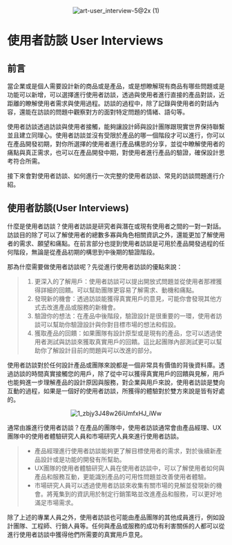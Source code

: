 <div align=center>

![art-user_interview-5@2x (1)](https://github.com/CAFECA-IO/KnowledgeManagement/assets/77717533/80c19a80-3c09-45f2-84ac-eaf5190c560c)

</div>

# 使用者訪談 User Interviews
## 前言
當企業或是個人需要設計新的商品或是產品，或是想瞭解現有商品有哪些問題或是功能可以新增，可以選擇進行使用者訪談，透過與使用者進行直接的產品對談，近距離的瞭解使用者需求與使用過程。訪談的過程中，除了記錄與使用者的對話內容，還能在訪談的問題中觀察對方的面對特定問題的情緒、語句等。

使用者訪談透過訪談與使用者接觸，能夠讓設計師與設計團隊跟現實世界保持聯繫並且建立同理心。使用者訪談並沒有受限於產品的哪一個階段才可以進行，你可以在產品開發初期，對你所選擇的使用者進行產品構思的分享，並從中瞭解使用者的痛點與真正需求，也可以在產品開發中期，對使用者進行產品的驗證，確保設計思考符合所需。

接下來會對使用者訪談、如何進行一次完整的使用者訪談、常見的訪談問題進行介紹。

## 使用者訪談(User Interviews)
什麼是使用者訪談？使用者訪談是研究者與潛在或現有使用者之間的一對一對話。訪談目的除了可以了解使用者的總數多寡與角色相關資訊之外，還能更加了解使用者的需求、願望和痛點。在前言部分也提到使用者訪談是可用於產品開發過程的任何階段，無論是從產品初期的構思到中後期的驗證階段。

那為什麼需要做使用者訪談呢？先從進行使用者訪談的優點來說：
> 1. 更深入的了解用戶：使用者訪談可以提出開放式問題並從使用者那裡獲得詳細的回饋。可以幫助團隊更容易了解需求、動機和痛點。
> 2. 發現新的機會：透過訪談能獲得真實用戶的意見，可能你會發現其他方式去改進產品或服務的新機會。
> 3. 驗證你的想法：在產品中後階段，驗證設計是很重要的一環，使用者訪談可以幫助你驗證設計與你對目標市場的想法和假設。
> 4. 獲取產品的回饋：如果團隊有設計原型或是現有的產品，您可以透過使用者測試與訪談來獲取真實用戶的回饋。這比起團隊內部測試更可以幫助你了解設計目前的問題與可以改進的部分。

使用者訪談對於任何設計產品或團隊來說都是一個非常具有價值的背後資料庫。透過訪談的時間真實接觸您的用戶，除了從中可以獲得真實用戶的回饋與見解，用戶也能夠進一步理解產品的設計原因與服務，對企業與用戶來說，使用者訪談是雙向互動的過程，如果是一個好的使用者訪談，所獲得的體驗對於雙方來說是皆有好處的。

<div align=center>

![1_zbjy3J48w26iUmfxHJ_iWw](https://github.com/CAFECA-IO/KnowledgeManagement/assets/77717533/9a80a6dc-b754-453e-bfbb-bf62e5564b00)

</div>

通常由誰進行使用者訪談？在產品的團隊中，使用者訪談通常會由產品經理、UX團隊中的使用者體驗研究人員和市場研究人員來進行使用者訪談。
> - 產品經理進行使用者訪談能夠更了解目標使用者的需求，對於後續新產品設計或是功能的開發有所幫助。
> - UX團隊的使用者體驗研究人員在使用者訪談中，可以了解使用者如何與產品和服務互動，更能識別產品的可用性問題並改善使用者體驗。
> - 市場研究人員可以透過使用者訪談來收集有關市場的見解並發現新的機會。將蒐集到的資訊用於制定行銷策略並改進產品和服務，可以更好地滿足市場需求。

除了上述的專業人員之外，使用者訪談也可能由產品團隊的其他成員進行，例如設計團隊、工程師、行銷人員等。任何與產品或服務的成功有利害關係的人都可以從進行使用者訪談中獲得他們所需要的真實用戶意見。
